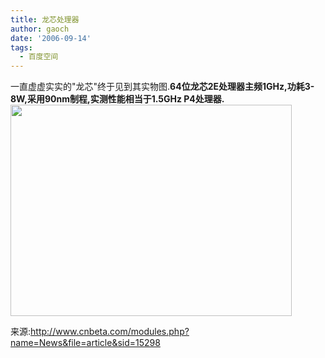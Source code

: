```yaml
---
title: 龙芯处理器
author: gaoch
date: '2006-09-14'
tags:
  - 百度空间
---
```


一直虚虚实实的"龙芯"终于见到其实物图.**64位龙芯2E处理器主频1GHz,功耗3-8W,采用90nm制程,实测性能相当于1.5GHz
P4处理器.**  
<img src="http://image2.sina.com.cn/IT/it/2006-09-13/U1896P2T1D1137231F13DT20060913200514.jpg" width="450" height="338" />  

来源:<http://www.cnbeta.com/modules.php?name=News&file=article&sid=15298>
